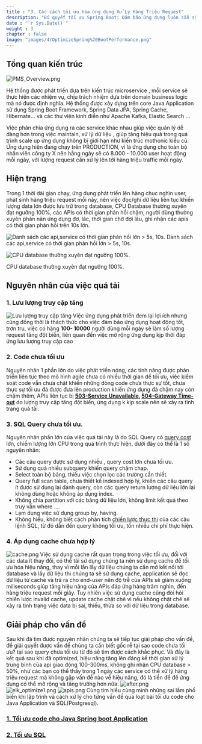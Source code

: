 ```yaml
---
title : "3. Các cách tối ưu hóa ứng dụng Xử Lý Hàng Triệu Request"
description: "Bí quyết tối ưu Spring Boot: Đảm bảo ứng dụng luôn sẵn sàng phục vụ hàng triệu người dùng"
date : "`r Sys.Date()`"
weight : 3
chapter : false
image: "images/4/OptimizeSpring%20BootPerformance.png"
---
```


## Tổng quan kiến trúc 
![PMS_Overview.png](/images/4/PMS_Overview.png)

Hệ thống được phát triển dựa trên kiến trúc microservice , mỗi service sẽ thực hiện các nhiệm vụ, chịu trách nhiệm dựa trên domain business logic mà nó được định nghĩa. Hệ thống được xây dựng trên core Java 
Application sử dụng Spring Boot Framework, Spring Data JPA, Spring Cache, Hibernate... và các thư viện  kinh điển như Apache Kafka, Elastic Search ...

Việc phân chia ứng dụng ra các service khác nhau giúp việc quản lý dễ dàng hơn trong việc maintain, xử lý dữ liệu , giúp tăng hiệu quả trong quá trình scale up ứng dụng không bị giới hạn như kiến trúc mothonic kiểu cũ.
Ứng dụng hiện đang chạy trên PRODUCTION, vì là ứng dụng cho toàn bộ nhân viên công ty X  nên hằng ngày sẽ có 8.000 - 10.000 user hoạt động mỗi ngày, với lượng request cần xử lý lên tới hàng triệu traffic mỗi ngày.
## Hiện trạng
Trong 1 thời dài gian chạy, ứng dụng phát triển lên hàng chục nghìn user, phát sinh hàng triệu request mỗi này,  nên việc đọc/ghi dữ liệu liên tục khiến lượng data lớn được lưu trữ trong database, CPU Database 
thường xuyên đạt ngưỡng 100%, các APIs có thời gian phản hồi chậm, người dùng thường xuyên phàn nàn ứng dụng đơ, lác, thời gian chờ đợi lâu, ghi nhận các apis có thời gian phản hồi trên 10s lớn.

![Danh sách các api,service có thời gian phản hồi lớn > 5s, 10s.](/images/4/elk_full_cpu.png)
Danh sách các api,service có thời gian phản hồi lớn > 5s, 10s.


![CPU database thường xuyên đạt ngưỡng 100%.](/images/4/BeforeOptimize.png)

CPU database thường xuyên đạt ngưỡng 100%.

## Nguyên nhân của việc quá tải 
### 1. Lưu lượng truy cập tăng
![Lưu lượng truy cập tăng](/images/4/traffic.png)
Việc ứng dụng phát triển đem lại lợi ích nhưng cũng đồng thời là thách thức cho việc đảm bảo ứng dụng hoạt động tốt, trơn tru, việc có hàng **100- 10000** người dùng mỗi ngày sẽ làm số lượng request tăng đột 
biến, liên quan đến việc mở rộng ứng dụng kịp thời đáp ứng lưu lượng truy cập cao 

### 2. Code chưa tối ưu
Nguyên nhân 1 phần lớn do việc phát triển nóng, các tính năng được phản triển liên tục theo mô hình agile chưa có nhiều thời gian để tối ưu, việc kiểm soát code vẫn chưa chặt khiến những dòng code chưa thực sự tốt,
chưa thực sự tối ưu đã được đưa lên production khiến ứng dụng đã chậm nay còn chậm thêm, APIs liên tục bị **[503-Service Unavailable](https://fptshop.com.vn/tin-tuc/danh-gia/loi-503-service-unavailable-la-gi-155247), [504-Gateway Time-out](https://cloud.z.com/vn/news/504-gateway-time-out/#:~:text=out%20l%C3%A0%20g%C3%AC%3F-,L%E1%BB%97i%20504%20Gateway%20Time%2Dout%20xu%E1%BA%A5t%20hi%E1%BB%87n%20khi%20c%C3%B3%20s%E1%BB%B1,kho%E1%BA%A3ng%20th%E1%BB%9Di%20gian%20quy%20%C4%91%E1%BB%8Bnh.)**
do lượng truy cập tăng đột biến, ứng dụng k kịp scale nên sẽ xảy ra tình trạng quá tải.

### 3. SQL Query chưa tối ưu.
Nguyên nhân phần lớn của việc quá tải này là do SQL Query có [query cost](https://wecommit.com.vn/sql-execution-plan-trong-toi-uu-sql/) lớn, chiếm lượng lớn CPU trong quá trình thực hiện, dưới đây có thể là 1 số nguyên nhân:

+ Các câu query được sử dụng nhiều , query cost lớn chưa tối ưu. 
+ Sử dụng quá nhiều subquery khiến query chậm chạp.
+ Select toàn bộ bảng, thiếu việc chọn lọc các trường cần thiết. 
+ Query full scan table, chưa thiết kế indexed hợp lý, khiến các câu query ít được sử dụng lại đánh query, còn các query return lượng dữ liệu lớn lại không dùng hoặc không áp dụng index.
+ Không chia partition với các bảng dữ liệu lớn, không limit kết quả theo truy vấn where ....
+ Lạm dụng việc sử dụng group by, having.
+ Không hiểu, không biết cách phân tích [chiến lược thực thi](https://wecommit.com.vn/sql-execution-plan-trong-toi-uu-sql/) của các câu lệnh SQL, từ đó dẫn đến query không tối ưu, tốn nhiều chi phí thực hiện.

### 4. Áp dụng cache chưa hợp lý 
![cache.png](/images/4/cache.png)
Việc sử dụng cache rất quan trọng trong việc tối ưu, đối với các data ít thay đổi, có thể tái sử dụng chúng ta nên sử dụng cache để tối ưu hóa hiệu năng, thay vì mỗi lần lấy dữ liệu chúng ta cần mở kết nối tới database 
và lấy dữ liệu thì chúng ta sẽ sử dụng cache, application sẽ đọc dữ liệu từ cache và trả ra cho end-user nên độ trễ của APIs sẽ giảm xuống miliseconds giúp tăng hiệu năng của APIs đáp ứng hàng trăm nghìn, đến hàng triệu request mỗi giây.
Tuy nhiên việc sử dụng cache cũng đòi hỏi chiến lược invalid cache, update cache chặt chẽ vì nếu không chặt chẽ sẽ xảy ra tình trạng việc data bị sai, thiếu, thừa so với dữ liệu trong database.

## Giải pháp cho vấn đề 
Sau khi đã tìm được nguyên nhân chúng ta sẽ tiếp tục giải pháp cho vấn đề, để giải quyết được vấn đề chúng ta cần biết gốc rễ tại sao code chưa tối ưu? tại sao query chưa tối ưu từ đó sẽ tìm được cách khắc phục.
Và đây là kết quả sau khi đã optimized, hiệu năng tăng lên đáng kể thời gian xử lý trung bình của api giao động 100-300ms, không ghi nhận CPU database > 50%, như các bạn có thể thấy trong 1 ngày các service có thể xử lý hàng triệu request mà không gặp vấn đề nào về hiệu năng, 
đó là tiền đề để ứng dụng có thể mở rộng và tăng trưởng hơn nữa.
![after.png](/images/4/after.png)
![elk_optimize1.png](/images/4/elk_optimize1.png)
![apis.png](/images/4/apis.png)
Cùng tìm hiểu cùng mình những sai lầm phổ biến khi lập trình và cách xử lý cho từng vấn đề qua loạt bài tối ưu code cho Java Application và SQL(Postgresql).

### [1. Tối ưu code cho Java Spring boot Application](/vi/optimization/optimize-springboot-performance/)
### [2. Tối ưu SQL](/vi/optimization/optimize-sql/)
